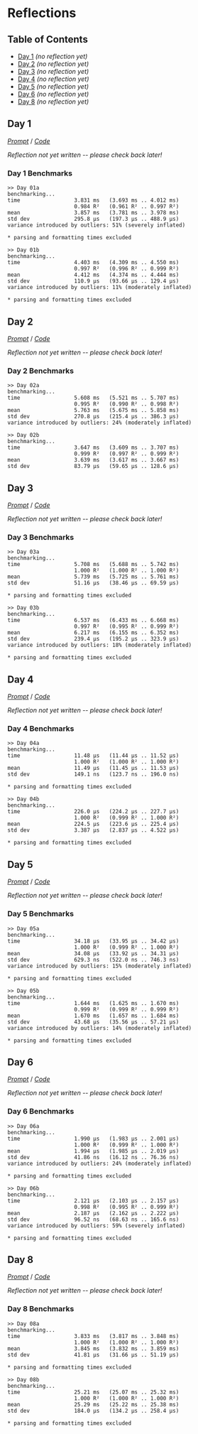 Reflections
===========

<!--
This file generated by the build script at ./Build.hs from the files in
./reflections.  If you want to edit this, edit those instead!
-->

Table of Contents
-----------------

* [Day 1](#day-1) *(no reflection yet)*
* [Day 2](#day-2) *(no reflection yet)*
* [Day 3](#day-3) *(no reflection yet)*
* [Day 4](#day-4) *(no reflection yet)*
* [Day 5](#day-5) *(no reflection yet)*
* [Day 6](#day-6) *(no reflection yet)*
* [Day 8](#day-8) *(no reflection yet)*

Day 1
------

<!--
This section is generated and compiled by the build script at ./Build.hs from
the file `./reflections/day01.md`.  If you want to edit this, edit
that file instead!
-->

*[Prompt][d01p]* / *[Code][d01g]*

[d01p]: https://adventofcode.com/2023/day/1
[d01g]: https://github.com/egnwd/advent/blob/2023/src/AOC/Challenge/Day01.hs

*Reflection not yet written -- please check back later!*

### Day 1 Benchmarks

```
>> Day 01a
benchmarking...
time                 3.831 ms   (3.693 ms .. 4.012 ms)
                     0.984 R²   (0.961 R² .. 0.997 R²)
mean                 3.857 ms   (3.781 ms .. 3.978 ms)
std dev              295.8 μs   (197.3 μs .. 488.9 μs)
variance introduced by outliers: 51% (severely inflated)

* parsing and formatting times excluded

>> Day 01b
benchmarking...
time                 4.403 ms   (4.309 ms .. 4.550 ms)
                     0.997 R²   (0.996 R² .. 0.999 R²)
mean                 4.412 ms   (4.374 ms .. 4.444 ms)
std dev              110.9 μs   (93.66 μs .. 129.4 μs)
variance introduced by outliers: 11% (moderately inflated)

* parsing and formatting times excluded
```



Day 2
------

<!--
This section is generated and compiled by the build script at ./Build.hs from
the file `./reflections/day02.md`.  If you want to edit this, edit
that file instead!
-->

*[Prompt][d02p]* / *[Code][d02g]*

[d02p]: https://adventofcode.com/2023/day/2
[d02g]: https://github.com/egnwd/advent/blob/2023/src/AOC/Challenge/Day02.hs

*Reflection not yet written -- please check back later!*

### Day 2 Benchmarks

```
>> Day 02a
benchmarking...
time                 5.608 ms   (5.521 ms .. 5.707 ms)
                     0.995 R²   (0.990 R² .. 0.998 R²)
mean                 5.763 ms   (5.675 ms .. 5.858 ms)
std dev              270.8 μs   (215.4 μs .. 386.3 μs)
variance introduced by outliers: 24% (moderately inflated)

>> Day 02b
benchmarking...
time                 3.647 ms   (3.609 ms .. 3.707 ms)
                     0.999 R²   (0.997 R² .. 0.999 R²)
mean                 3.639 ms   (3.617 ms .. 3.667 ms)
std dev              83.79 μs   (59.65 μs .. 128.6 μs)
```



Day 3
------

<!--
This section is generated and compiled by the build script at ./Build.hs from
the file `./reflections/day03.md`.  If you want to edit this, edit
that file instead!
-->

*[Prompt][d03p]* / *[Code][d03g]*

[d03p]: https://adventofcode.com/2023/day/3
[d03g]: https://github.com/egnwd/advent/blob/2023/src/AOC/Challenge/Day03.hs

*Reflection not yet written -- please check back later!*

### Day 3 Benchmarks

```
>> Day 03a
benchmarking...
time                 5.708 ms   (5.688 ms .. 5.742 ms)
                     1.000 R²   (1.000 R² .. 1.000 R²)
mean                 5.739 ms   (5.725 ms .. 5.761 ms)
std dev              51.16 μs   (38.46 μs .. 69.59 μs)

* parsing and formatting times excluded

>> Day 03b
benchmarking...
time                 6.537 ms   (6.433 ms .. 6.668 ms)
                     0.997 R²   (0.995 R² .. 0.999 R²)
mean                 6.217 ms   (6.155 ms .. 6.352 ms)
std dev              239.4 μs   (195.2 μs .. 323.9 μs)
variance introduced by outliers: 18% (moderately inflated)

* parsing and formatting times excluded
```



Day 4
------

<!--
This section is generated and compiled by the build script at ./Build.hs from
the file `./reflections/day04.md`.  If you want to edit this, edit
that file instead!
-->

*[Prompt][d04p]* / *[Code][d04g]*

[d04p]: https://adventofcode.com/2023/day/4
[d04g]: https://github.com/egnwd/advent/blob/2023/src/AOC/Challenge/Day04.hs

*Reflection not yet written -- please check back later!*

### Day 4 Benchmarks

```
>> Day 04a
benchmarking...
time                 11.48 μs   (11.44 μs .. 11.52 μs)
                     1.000 R²   (1.000 R² .. 1.000 R²)
mean                 11.49 μs   (11.45 μs .. 11.53 μs)
std dev              149.1 ns   (123.7 ns .. 196.0 ns)

* parsing and formatting times excluded

>> Day 04b
benchmarking...
time                 226.0 μs   (224.2 μs .. 227.7 μs)
                     1.000 R²   (0.999 R² .. 1.000 R²)
mean                 224.5 μs   (223.6 μs .. 225.4 μs)
std dev              3.387 μs   (2.837 μs .. 4.522 μs)

* parsing and formatting times excluded
```



Day 5
------

<!--
This section is generated and compiled by the build script at ./Build.hs from
the file `./reflections/day05.md`.  If you want to edit this, edit
that file instead!
-->

*[Prompt][d05p]* / *[Code][d05g]*

[d05p]: https://adventofcode.com/2023/day/5
[d05g]: https://github.com/egnwd/advent/blob/2023/src/AOC/Challenge/Day05.hs

*Reflection not yet written -- please check back later!*

### Day 5 Benchmarks

```
>> Day 05a
benchmarking...
time                 34.18 μs   (33.95 μs .. 34.42 μs)
                     1.000 R²   (0.999 R² .. 1.000 R²)
mean                 34.08 μs   (33.92 μs .. 34.31 μs)
std dev              629.3 ns   (522.0 ns .. 746.3 ns)
variance introduced by outliers: 15% (moderately inflated)

* parsing and formatting times excluded

>> Day 05b
benchmarking...
time                 1.644 ms   (1.625 ms .. 1.670 ms)
                     0.999 R²   (0.999 R² .. 0.999 R²)
mean                 1.670 ms   (1.657 ms .. 1.684 ms)
std dev              43.68 μs   (35.56 μs .. 57.21 μs)
variance introduced by outliers: 14% (moderately inflated)

* parsing and formatting times excluded
```



Day 6
------

<!--
This section is generated and compiled by the build script at ./Build.hs from
the file `./reflections/day06.md`.  If you want to edit this, edit
that file instead!
-->

*[Prompt][d06p]* / *[Code][d06g]*

[d06p]: https://adventofcode.com/2023/day/6
[d06g]: https://github.com/egnwd/advent/blob/2023/src/AOC/Challenge/Day06.hs

*Reflection not yet written -- please check back later!*

### Day 6 Benchmarks

```
>> Day 06a
benchmarking...
time                 1.990 μs   (1.983 μs .. 2.001 μs)
                     1.000 R²   (0.999 R² .. 1.000 R²)
mean                 1.994 μs   (1.985 μs .. 2.019 μs)
std dev              41.86 ns   (16.12 ns .. 76.36 ns)
variance introduced by outliers: 24% (moderately inflated)

* parsing and formatting times excluded

>> Day 06b
benchmarking...
time                 2.121 μs   (2.103 μs .. 2.157 μs)
                     0.998 R²   (0.995 R² .. 0.999 R²)
mean                 2.187 μs   (2.162 μs .. 2.222 μs)
std dev              96.52 ns   (68.63 ns .. 165.6 ns)
variance introduced by outliers: 59% (severely inflated)

* parsing and formatting times excluded
```



Day 8
------

<!--
This section is generated and compiled by the build script at ./Build.hs from
the file `./reflections/day08.md`.  If you want to edit this, edit
that file instead!
-->

*[Prompt][d08p]* / *[Code][d08g]*

[d08p]: https://adventofcode.com/2023/day/8
[d08g]: https://github.com/egnwd/advent/blob/2023/src/AOC/Challenge/Day08.hs

*Reflection not yet written -- please check back later!*

### Day 8 Benchmarks

```
>> Day 08a
benchmarking...
time                 3.833 ms   (3.817 ms .. 3.848 ms)
                     1.000 R²   (1.000 R² .. 1.000 R²)
mean                 3.845 ms   (3.832 ms .. 3.859 ms)
std dev              41.81 μs   (31.66 μs .. 51.19 μs)

* parsing and formatting times excluded

>> Day 08b
benchmarking...
time                 25.21 ms   (25.07 ms .. 25.32 ms)
                     1.000 R²   (1.000 R² .. 1.000 R²)
mean                 25.29 ms   (25.22 ms .. 25.38 ms)
std dev              184.0 μs   (134.2 μs .. 258.4 μs)

* parsing and formatting times excluded
```

